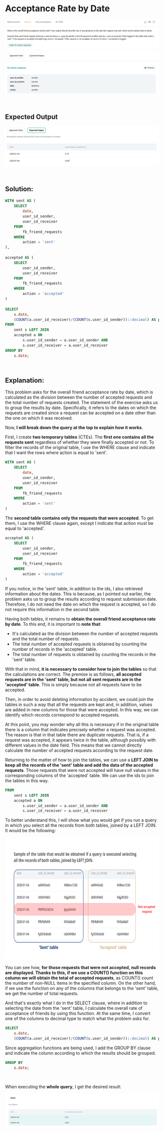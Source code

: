 # Acceptance Rate by Date

<div id="header" align="center">
  <img src="https://github.com/MartaCasdelg/StrataScratch-SQL-Challenges/blob/main/Medium/Images/acceptance_rate_by_date_1.png" />
</div>

&nbsp;


## Expected Output

<div id="header" align="center">
  <img src="https://github.com/MartaCasdelg/StrataScratch-SQL-Challenges/blob/main/Medium/Images/acceptance_rate_by_date_2.png" />
</div>

&nbsp;


## Solution:

```sql
WITH sent AS (
    SELECT
        date,
        user_id_sender,
        user_id_receiver
    FROM 
        fb_friend_requests
    WHERE
        action = 'sent'
),

accepted AS (
    SELECT
        user_id_sender,
        user_id_receiver
    FROM 
        fb_friend_requests
    WHERE
        action = 'accepted'
)

SELECT
    s.date,
    (COUNT(a.user_id_receiver)/(COUNT(s.user_id_sender))::decimal) AS percentage_acceptance
FROM
    sent s LEFT JOIN
    accepted a ON 
        s.user_id_sender = a.user_id_sender AND
        s.user_id_receiver = a.user_id_receiver
GROUP BY
    s.date;
```
&nbsp;

## Explanation:

This problem asks for the overall friend acceptance rate by date, which is calculated as the division between the number of accepted requests and the total number of requests created. The statement of the exercise asks us to group the results by date. Specifically, it refers to the dates on which the requests are created since a request can be accepted on a date other than the one on which it was received.

Now, **I will break down the query at the top to explain how it works**.

First, I create **two temporary tables** (CTEs). The **first one contains all the requests sent** regardless of whether they were finally accepted or not. To filter the records of the original table, I use the WHERE clause and indicate that I want the rows where action is equal to 'sent'.

```sql
WITH sent AS (
    SELECT
        date,
        user_id_sender,
        user_id_receiver
    FROM 
        fb_friend_requests
    WHERE
        action = 'sent'
)
```

The **second table contains only the requests that were accepted**. To get them, I use the WHERE clause again, except I indicate that action must be equal to 'accepted'.

```sql
accepted AS (
    SELECT
        user_id_sender,
        user_id_receiver
    FROM 
        fb_friend_requests
    WHERE
        action = 'accepted'
)
```

If you notice, in the 'sent' table, in addition to the ids, I also retrieved information about the dates. This is because, as I pointed out earlier, the problem asks us to group the results according to request submission date. Therefore, I do not need the date on which the request is accepted, so I do not require this information in the second table.

Having both tables, it remains to **obtain the overall friend acceptance rate by date**. To this end, it is important to **note that**:

* It's calculated as the division between the number of accepted requests and the total number of requests.
* The total number of accepted requests is obtained by counting the number of records in the 'accepted' table.
* The total number of requests is obtained by counting the records in the 'sent' table.

With that in mind, **it is necessary to consider how to join the tables** so that the calculations are correct. The premise is as follows, **all accepted requests are in the 'sent' table, but not all sent requests are in the 'accepted' table**. This is simply because not all requests have to be accepted.

Then, in order to avoid deleting information by accident, we could join the tables in such a way that all the requests are kept and, in addition, values are added in new columns for those that were accepted. In this way, we can identify which records correspond to accepted requests.

At this point, you may wonder why all this is necessary if in the original table there is a column that indicates precisely whether a request was accepted. The reason is that in that table there are duplicate requests. That is, if a request was accepted, it appears twice in the table, although possibly with different values in the date field. This means that we cannot directly calculate the number of accepted requests according to the request date.

Returning to the matter of how to join the tables, we can use a **LEFT JOIN to keep all the records of the 'sent' table and add the data of the accepted requests**. Those requests that were not accepted will have null values in the corresponding columns of the 'accepted' table. We can use the ids to join the tables in this way.

```sql
FROM
    sent s LEFT JOIN
    accepted a ON 
        s.user_id_sender = a.user_id_sender AND
        s.user_id_receiver = a.user_id_receiver
```

To better understand this, I will show what you would get if you run a query in which you select all the records from both tables, joined by a LEFT JOIN. It would be the following:

<div id="header" align="center">
  <img src="https://github.com/MartaCasdelg/StrataScratch-SQL-Challenges/blob/main/Medium/Images/acceptance_rate_by_date_3.png" height="400" />
</div>

You can see how, **for those requests that were not accepted, null records are displayed. Thanks to this, if we use a COUNT() function on this column we will obtain the total of accepted requests**, as COUNT() count the number of non-NULL items in the specified column. On the other hand, if we use the function on any of the columns that belongs to the 'sent' table, we get the number of total requests.

And that's exactly what I do in the SELECT clause, where in addition to selecting the date from the 'sent' table, I calculate the overall rate of acceptance of friends by using this function. At the same time, I convert one of the columns to decimal type to match what the problem asks for.

```sql
SELECT
    s.date,
    (COUNT(a.user_id_receiver)/(COUNT(s.user_id_sender))::decimal) AS percentage_acceptance
```
Since aggregation functions are being used, I add the GROUP BY clause and indicate the column according to which the results should be grouped.

```sql
GROUP BY
    s.date;
```
&nbsp;

When executing the **whole query**, I get the desired result:

<div id="header" align="center">
  <img src="https://github.com/MartaCasdelg/StrataScratch-SQL-Challenges/blob/main/Medium/Images/acceptance_rate_by_date_output.png" />
</div>